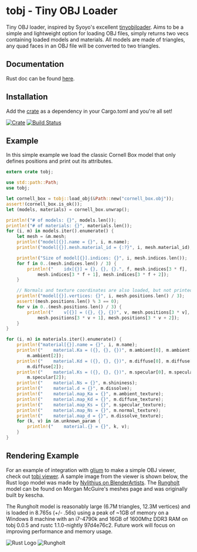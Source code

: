 tobj - Tiny OBJ Loader
===
Tiny OBJ loader, inspired by Syoyo's excellent [tinyobjloader](https://github.com/syoyo/tinyobjloader).
Aims to be a simple and lightweight option for loading OBJ files, simply returns two vecs
containing loaded models and materials. All models are made of triangles, any quad faces in an
OBJ file will be converted to two triangles.

Documentation
---
Rust doc can be found [here](http://www.willusher.io/tobj/tobj/).

Installation
---
Add the [crate](https://crates.io/crates/tobj) as a dependency in your Cargo.toml and you're all set!

[![Crate](https://img.shields.io/crates/v/tobj.svg)](https://crates.io/crates/tobj)
[![Build Status](https://travis-ci.org/Twinklebear/tobj.svg?branch=master)](https://travis-ci.org/Twinklebear/tobj)

Example
---
In this simple example we load the classic Cornell Box model that only defines positions and
print out its attributes.

```rust
extern crate tobj;

use std::path::Path;
use tobj;

let cornell_box = tobj::load_obj(&Path::new("cornell_box.obj"));
assert!(cornell_box.is_ok());
let (models, materials) = cornell_box.unwrap();

println!("# of models: {}", models.len());
println!("# of materials: {}", materials.len());
for (i, m) in models.iter().enumerate() {
	let mesh = &m.mesh;
	println!("model[{}].name = {}", i, m.name);
	println!("model[{}].mesh.material_id = {:?}", i, mesh.material_id);

	println!("Size of model[{}].indices: {}", i, mesh.indices.len());
	for f in 0..(mesh.indices.len() / 3) {
		println!("    idx[{}] = {}, {}, {}.", f, mesh.indices[3 * f],
			mesh.indices[3 * f + 1], mesh.indices[3 * f + 2]);
	}

	// Normals and texture coordinates are also loaded, but not printed in this example
	println!("model[{}].vertices: {}", i, mesh.positions.len() / 3);
	assert!(mesh.positions.len() % 3 == 0);
	for v in 0..(mesh.positions.len() / 3) {
		println!("    v[{}] = ({}, {}, {})", v, mesh.positions[3 * v],
			mesh.positions[3 * v + 1], mesh.positions[3 * v + 2]);
	}
}

for (i, m) in materials.iter().enumerate() {
	println!("material[{}].name = {}", i, m.name);
	println!("    material.Ka = ({}, {}, {})", m.ambient[0], m.ambient[1],
		m.ambient[2]);
	println!("    material.Kd = ({}, {}, {})", m.diffuse[0], m.diffuse[1],
		m.diffuse[2]);
	println!("    material.Ks = ({}, {}, {})", m.specular[0], m.specular[1],
		m.specular[2]);
	println!("    material.Ns = {}", m.shininess);
	println!("    material.d = {}", m.dissolve);
	println!("    material.map_Ka = {}", m.ambient_texture);
	println!("    material.map_Kd = {}", m.diffuse_texture);
	println!("    material.map_Ks = {}", m.specular_texture);
	println!("    material.map_Ns = {}", m.normal_texture);
	println!("    material.map_d = {}", m.dissolve_texture);
	for (k, v) in &m.unknown_param {
		println!("    material.{} = {}", k, v);
	}
}
```

Rendering Example
---
For an example of integration with [glium](https://github.com/tomaka/glium) to make a simple OBJ viewer, check out
[tobj viewer](https://github.com/Twinklebear/tobj_viewer). A sample image from the viewer is shown below, the Rust
logo model was made by [Nylithius on BlenderArtists](http://blenderartists.org/forum/showthread.php?362836-Rust-language-3D-logo).
The [Rungholt](http://graphics.cs.williams.edu/data/meshes.xml) model can be found on Morgan McGuire's meshes page and
was originally built by kescha.

The Rungholt model is reasonably large (6.7M triangles, 12.3M vertices) and is loaded in 8.765s (+/- .56s) using a peak
of ~1GB of memory on a Windows 8 machine with an i7-4790k and 16GB of 1600Mhz DDR3 RAM on tobj 0.0.5 and rustc 1.1.0-nightly 97d4e76c2.
Future work will focus on improving performance and memory usage.

![Rust Logo](http://i.imgur.com/uJbca2d.png)
![Rungholt](http://i.imgur.com/k2sC05w.png)

